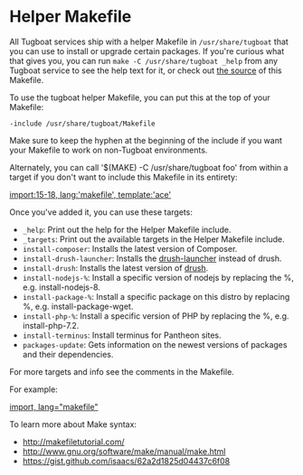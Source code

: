 # Helper Makefile

All Tugboat services ship with a helper Makefile in `/usr/share/tugboat` that
you can use to install or upgrade certain packages. If you're curious what that
gives you, you can run `make -C /usr/share/tugboat _help` from any Tugboat
service to see the help text for it, or check out [the
source](https://github.com/Lullabot/tugboat-registry/blob/master/baseimage/Makefile)
of this Makefile.

To use the tugboat helper Makefile, you can put this at the top of your
Makefile:

```
-include /usr/share/tugboat/Makefile
```

Make sure to keep the hyphen at the beginning of the include if you want your
Makefile to work on non-Tugboat environments.

Alternately, you can call '$(MAKE) -C /usr/share/tugboat foo' from within a
target if you don't want to include this Makefile in its entirety:

[import:15-18, lang:'makefile', template:'ace'](Makefile)

Once you've added it, you can use these targets:

- `_help`: Print out the help for the Helper Makefile include.
- `_targets`: Print out the available targets in the Helper Makefile include.
- `install-composer`: Installs the latest version of Composer.
- `install-drush-launcher`: Installs the [drush-launcher](https://github.com/drush-ops/drush-launcher) instead of drush.
- `install-drush`: Installs the latest version of [drush](https://www.drush.org).
- `install-nodejs-%`: Install a specific version of nodejs by replacing the %, e.g. install-nodejs-8.
- `install-package-%`: Install a specific package on this distro by replacing %, e.g. install-package-wget.
- `install-php-%`: Install a specific version of PHP by replacing the %, e.g. install-php-7.2.
- `install-terminus`: Install terminus for Pantheon sites.
- `packages-update`: Gets information on the newest versions of packages and their dependencies.

For more targets and info see the comments in the Makefile.

For example:

[import, lang="makefile"](Makefile)

To learn more about Make syntax:
 - http://makefiletutorial.com/
 - http://www.gnu.org/software/make/manual/make.html
 - https://gist.github.com/isaacs/62a2d1825d04437c6f08
